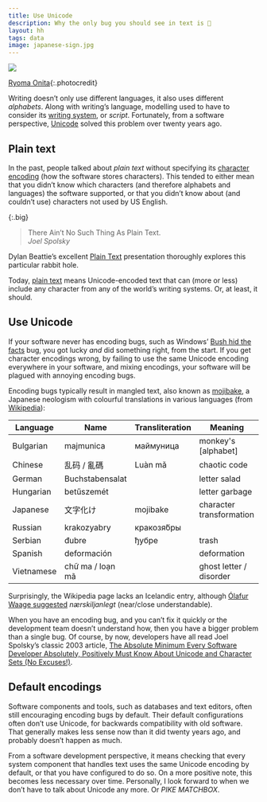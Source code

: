 ```yaml
---
title: Use Unicode
description: Why the only bug you should see in text is 🐛
layout: hh
tags: data
image: japanese-sign.jpg
---
```


![](japanese-sign.jpg)

[Ryoma Onita](https://unsplash.com/photos/t-J5BZ1a4fY){:.photocredit}

Writing doesn’t only use different languages, it also uses different _alphabets_.
Along with writing’s language, modelling used to have to consider its
[writing system](https://en.wikipedia.org/wiki/Writing_system), or _script_.
Fortunately, from a software perspective, 
[Unicode](https://en.wikipedia.org/wiki/Unicode) solved this problem over twenty years ago.

## Plain text

In the past, people talked about _plain text_ without specifying its
[character encoding](https://www.w3.org/International/questions/qa-what-is-encoding)
(how the software stores characters).
This tended to either mean that you didn’t know which characters (and therefore alphabets and languages) the software supported, or that you didn’t know about (and couldn’t use) characters not used by US English.

{:.big}
> There Ain’t No Such Thing As Plain Text.  
> _Joel Spolsky_

Dylan Beattie’s excellent [Plain Text](https://www.youtube.com/watch?v=gd5uJ7Nlvvo)
presentation thoroughly explores this particular rabbit hole.

Today, [plain text](https://en.wikipedia.org/wiki/Plain_text) means Unicode-encoded text that can (more or less) include any character from any of the world’s writing systems.
Or, at least, it should.

## Use Unicode

If your software never has encoding bugs, such as Windows’
[Bush hid the facts](https://en.wikipedia.org/wiki/Bush_hid_the_facts) bug,
you got lucky _and_ did something right, from the start.
If you get character encodings wrong, by failing to use the same Unicode encoding everywhere in your software, and mixing encodings, your software will be plagued with annoying encoding bugs.

Encoding bugs typically result in mangled text, also known as [mojibake](https://en.wikipedia.org/wiki/Mojibake),
a Japanese neologism with colourful translations in various languages
(from [Wikipedia](https://en.wikipedia.org/wiki/Mojibake#Problems_in_different_writing_systems)):

| Language | Name | Transliteration | Meaning |
| --- | --- | --- | --- |
| Bulgarian | majmunica | маймуница | monkey's [alphabet] |
| Chinese | 乱码 / 亂碼 | Luàn mǎ | chaotic code |
| German | Buchstabensalat |  | letter salad |
| Hungarian | betűszemét |  | letter garbage |
| Japanese | 文字化け | mojibake | character transformation |
| Russian | krakozyabry | кракозя́бры |  |
| Serbian | đubre | ђубре | trash |
| Spanish | deformación |  | deformation |
| Vietnamese | chữ ma / loạn mã |  | ghost letter / disorder |

Surprisingly, the Wikipedia page lacks an Icelandic entry, although
[Ólafur Waage suggested](https://twitter.com/olafurw/status/1576164217228500992) _nærskiljanlegt_ (near/close understandable).

When you have an encoding bug, and you can’t fix it quickly or the development team doesn’t understand how, then you have a bigger problem than a single bug.
Of course, by now, developers have all read Joel Spolsky’s classic 2003 article,
[The Absolute Minimum Every Software Developer Absolutely, Positively Must Know About Unicode and Character Sets (No Excuses!)](https://www.joelonsoftware.com/2003/10/08/the-absolute-minimum-every-software-developer-absolutely-positively-must-know-about-unicode-and-character-sets-no-excuses/).


## Default encodings

Software components and tools, such as databases and text editors, often still encouraging encoding bugs by default.
Their default configurations often don’t use Unicode, for backwards compatibility with old software.
That generally makes less sense now than it did twenty years ago, and probably doesn’t happen as much.

From a software development perspective, it means checking that every system component that handles text uses the same Unicode encoding by default, or that you have configured to do so.
On a more positive note, this becomes less necessary over time.
Personally, I look forward to when we don’t have to talk about Unicode any more.
Or _PIKE MATCHBOX_.
